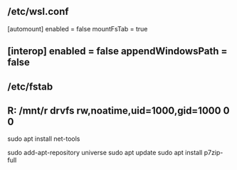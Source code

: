/etc/wsl.conf
---
[automount]
enabled = false
mountFsTab = true

[interop]
enabled = false
appendWindowsPath = false
---

/etc/fstab
---
R:      /mnt/r  drvfs   rw,noatime,uid=1000,gid=1000    0 0
---

sudo apt install net-tools

sudo add-apt-repository universe
sudo apt update
sudo apt install p7zip-full
